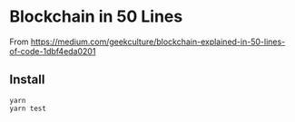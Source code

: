 # Blockchain in 50 Lines

From https://medium.com/geekculture/blockchain-explained-in-50-lines-of-code-1dbf4eda0201

## Install
```
yarn
yarn test
```